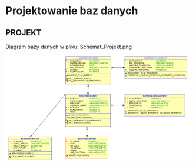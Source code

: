# Projektowanie baz danych
## PROJEKT

Diagram bazy danych w pliku:
Schemat_Projekt.png

![Diagram](https://github.com/budzynskikarol/pl-sql/blob/main/Zaawansowane%20systemy%20baz%20danych/Schemat_Projekt.PNG)
